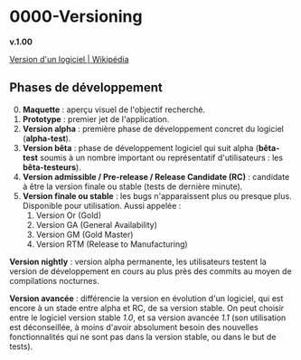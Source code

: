 # 0000-Versioning

**v.1.00**

[Version d'un logiciel | Wikipédia](https://fr.wikipedia.org/wiki/Version_d%27un_logiciel)

## Phases de développement

0. **Maquette** : aperçu visuel de l'objectif recherché.
1. **Prototype** : premier jet de l'application.
2. **Version alpha** : première phase de développement concret du logiciel (**alpha-test**).
3. **Version bêta** : phase de développement logiciel qui suit alpha (**bêta-test** soumis à un nombre important ou représentatif d'utilisateurs : les **bêta-testeurs**).
4. **Version admissible / Pre-release /  Release Candidate (RC)** :  candidate à être la version finale ou stable (tests de dernière minute).
5. **Version finale ou stable** : les bugs n'apparaissent plus ou presque plus. Disponible pour utilisation. Aussi appelée :
    1. Version Or (Gold)
    2. Version GA (General Availability)
    3. Version GM (Gold Master)
    4. Version RTM (Release to Manufacturing)

**Version nightly** : version alpha permanente, les utilisateurs testent la version de développement en cours au plus près des commits au moyen de compilations nocturnes.

**Version avancée** : différencie la version en évolution d'un logiciel, qui est encore à un stade entre alpha et RC, de sa version stable. On peut choisir entre le logiciel version stable *1.0*, et sa version avancée *1.1* (son utilisation est déconseillée, à moins d'avoir absolument besoin des nouvelles fonctionnalités qui ne sont pas dans la version stable, ou dans le but de tests).
